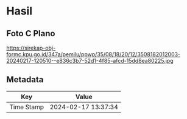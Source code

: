 # Hasil

## Foto C Plano

https://sirekap-obj-formc.kpu.go.id/347a/pemilu/ppwp/35/08/18/20/12/3508182012003-20240217-120510--e836c3b7-52d1-4f85-afcd-15dd8ea80225.jpg


## Metadata

| Key        | Value               |
| ---------- | ------------------- |
| Time Stamp | 2024-02-17 13:37:34 |



